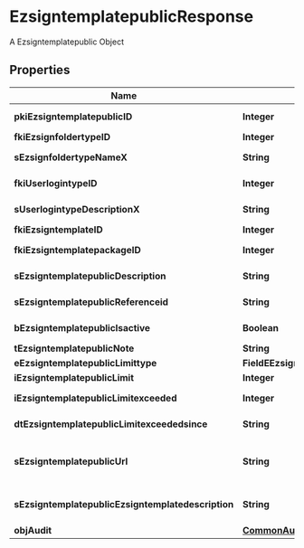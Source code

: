 

# EzsigntemplatepublicResponse

A Ezsigntemplatepublic Object

## Properties

| Name | Type | Description | Notes |
|------------ | ------------- | ------------- | -------------|
|**pkiEzsigntemplatepublicID** | **Integer** | The unique ID of the Ezsigntemplatepublic |  |
|**fkiEzsignfoldertypeID** | **Integer** | The unique ID of the Ezsignfoldertype. |  |
|**sEzsignfoldertypeNameX** | **String** | The name of the Ezsignfoldertype in the language of the requester |  |
|**fkiUserlogintypeID** | **Integer** | The unique ID of the Userlogintype  Valid values:  |Value|Description|Detail| |-|-|-| |1|**Email Only**|The Ezsignsigner will receive a secure link by email| |2|**Email and phone or SMS**|The Ezsignsigner will receive a secure link by email and will need to authenticate using SMS or Phone call. **Additional fee applies**| |3|**Email and secret question**|The Ezsignsigner will receive a secure link by email and will need to authenticate using a predefined question and answer| |4|**In person only**|The Ezsignsigner will only be able to sign \&quot;In-Person\&quot; and there won&#39;t be any authentication. No email will be sent for invitation to sign. Make sure you evaluate the risk of signature denial and at minimum, we recommend you use a handwritten signature type| |5|**In person with phone or SMS**|The Ezsignsigner will only be able to sign \&quot;In-Person\&quot; and will need to authenticate using SMS or Phone call. No email will be sent for invitation to sign. **Additional fee applies**| |6|**Embedded**|The Ezsignsigner will only be able to sign in the embedded solution. No email will be sent for invitation to sign. **Additional fee applies**|   |7|**Embedded with phone or SMS**|The Ezsignsigner will only be able to sign in the embedded solution and will need to authenticate using SMS or Phone call. No email will be sent for invitation to sign. **Additional fee applies**|   |8|**No validation**|The Ezsignsigner will not receive an email and won&#39;t have to validate his connection using 2 factor. **Additional fee applies**|      |9|**Sms only**|The Ezsignsigner will not receive an email but will will need to authenticate using SMS. **Additional fee applies**|      |  |
|**sUserlogintypeDescriptionX** | **String** | The description of the Userlogintype in the language of the requester |  |
|**fkiEzsigntemplateID** | **Integer** | The unique ID of the Ezsigntemplate |  [optional] |
|**fkiEzsigntemplatepackageID** | **Integer** | The unique ID of the Ezsigntemplatepackage |  [optional] |
|**sEzsigntemplatepublicDescription** | **String** | The description of the Ezsigntemplatepublic |  |
|**sEzsigntemplatepublicReferenceid** | **String** | The referenceid of the Ezsigntemplatepublic |  |
|**bEzsigntemplatepublicIsactive** | **Boolean** | Whether the ezsigntemplatepublic is active or not |  |
|**tEzsigntemplatepublicNote** | **String** | The note of the Ezsigntemplatepublic |  |
|**eEzsigntemplatepublicLimittype** | **FieldEEzsigntemplatepublicLimittype** |  |  |
|**iEzsigntemplatepublicLimit** | **Integer** | The limit of the Ezsigntemplatepublic |  |
|**iEzsigntemplatepublicLimitexceeded** | **Integer** | The limitexceeded of the Ezsigntemplatepublic |  |
|**dtEzsigntemplatepublicLimitexceededsince** | **String** | The limitexceededsince of the Ezsigntemplatepublic |  |
|**sEzsigntemplatepublicUrl** | **String** | The url of the Ezsigntemplatepublic  You can add these value as query parameters to prefill the corresponding role  |Parameter|Description| |-|-| |sEzsigntemplatesignerDescription|The role to fill| |sContactFirstname|The contact firstname| |sContactLastname|The contact lastname| |sEmailAddress|The contact email| |sPhoneE164|The contact phone number| |sPhoneE164Cell|The contact cell phone number| |  |
|**sEzsigntemplatepublicEzsigntemplatedescription** | **String** | The Ezsigntemplate/Ezsigntemplatepackage description |  |
|**objAudit** | [**CommonAudit**](CommonAudit.md) |  |  [optional] |



